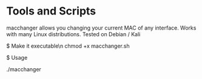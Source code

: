 # Tools and Scripts

macchanger allows you changing your current MAC of any interface.
Works with many Linux distributions.
Tested on Debian / Kali

$ Make it executable\n
chmod +x macchanger.sh


$ Usage

./macchanger <INTERFACE> <NEW-MAC XX:XX:XX:XX:XX:XX>
